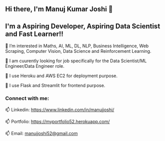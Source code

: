 ## Hi there, I'm Manuj Kumar Joshi 👋

## I'm a Aspiring Developer, Aspiring Data Scientist and Fast Learner!!


👀 I’m interested in Maths, AI, ML, DL, NLP, Business Intelligence, Web Scraping, Computer Vision, Data Science and Reinforcement Learning.

🌱 I am cuurently looking for job specifically for the Data Scientist/ML Engineer/Data Engineer role.

🌱 I use Heroku and AWS EC2 for deployment purpose.

🌱 I use Flask and Streamlit for frontend purpose.

### Connect with me:


📫 Linkedin: https://www.linkedin.com/in/manujjoshi/

📫 Portfolio: https://myportfolio52.herokuapp.com/

📫 Email: manujjoshi52@gmail.com

